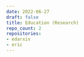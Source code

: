```yaml
---
date: 2022-06-27
draft: false
title: Education (Research)
repo_count: 2
repositories:
- edarxiv
- eric
---
```



